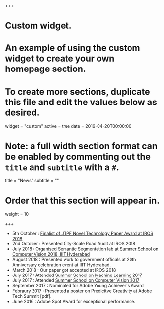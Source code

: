 +++
# Custom widget.
# An example of using the custom widget to create your own homepage section.
# To create more sections, duplicate this file and edit the values below as desired.
widget = "custom"
active = true
date = 2016-04-20T00:00:00

# Note: a full width section format can be enabled by commenting out the `title` and `subtitle` with a `#`.
title = "News"
subtitle = ""

# Order that this section will appear in.
weight = 10

+++

- 5th October : <a href="https://drive.google.com/file/d/1C7i0XBbKDsXG9bTBUiXU9eKDTa5eLWvW/view?usp=sharing"> Finalist of JTPF Novel Technology Paper Award at IROS 2018 </a>
- 2nd October : Presented City-Scale Road Audit at IROS 2018
- July 2018 : Organised Semantic Segmentation lab at <a href="http://cvit.iiit.ac.in/cvsummerschool2018/index.html">Summer School on Computer Vision 2018, IIIT Hyderabad</a>
- August 2018 : Presented work to government officals at 20th Anniversary celebration event at IIIT Hyderabad.
- March 2018 : Our paper got accepted at IROS 2018
- July 2017 : Attended <a href="http://cvit.iiit.ac.in/mlsummerschool2017/"> Summer School on Machine Learning 2017 </a>
- July 2017 : Attended <a href="http://cvit.iiit.ac.in/cvsummerschool2017/">Summer School on Computer Vision 2017 </a>
- September 2017 : Nominated for Adobe Young Achiever's Award
- Febraury 2017 : Presented a poster on Predicitve Creativity at Adobe Tech Summit  [pdf].
- June 2016 : Adobe Spot Award for exceptional performance.

